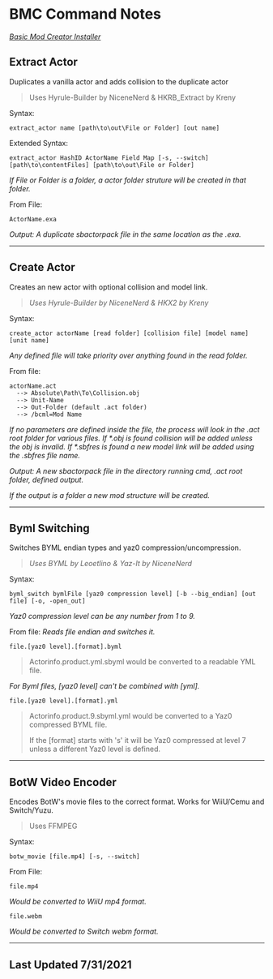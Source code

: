 # BMC Command Notes

_[Basic Mod Creator Installer](//download_link)_

Extract Actor
-----------------

Duplicates a vanilla actor and adds collision to the duplicate actor

> Uses Hyrule-Builder by NiceneNerd & HKRB_Extract by Kreny

Syntax:
```
extract_actor name [path\to\out\File or Folder] [out name]
```
Extended Syntax:
```
extract_actor HashID ActorName Field Map [-s, --switch] [path\to\contentFiles] [path\to\out\File or Folder]
```
_If File or Folder is a folder, a actor folder struture will be created in that folder._

From File:
```
ActorName.exa
```
_Output: A duplicate sbactorpack file in the same location as the .exa._

---

Create Actor
------------

Creates an new actor with optional collision and model link.

> *Uses Hyrule-Builder by NiceneNerd & HKX2 by Kreny*

Syntax:
```
create_actor actorName [read folder] [collision file] [model name] [unit name]
```

_Any defined file will take priority over anything found in the read folder._

From file:
```
actorName.act
  --> Absolute\Path\To\Collision.obj
  --> Unit-Name
  --> Out-Folder (default .act folder)
  --> /bcml=Mod Name
```
_If no parameters are defined inside the file, the process will look in the .act root folder for various files. 
If \*.obj is found collision will be added unless the obj is invalid.
If \*.sbfres is found a new model link will be added using the .sbfres file name._

_Output: A new sbactorpack file in the directory running cmd, .act root folder, defined output._

_If the output is a folder a new mod structure will be created._

---

Byml Switching
--------------

Switches BYML endian types and yaz0 compression/uncompression.

> _Uses BYML by Leoetlino & Yaz-It by NiceneNerd_

Syntax:
```
byml_switch bymlFile [yaz0 compression level] [-b --big_endian] [out file] [-o, -open_out]
```
_Yaz0 compression level can be any number from 1 to 9._

From file: _Reads file endian and switches it._
```
file.[yaz0 level].[format].byml
```

> Actorinfo.product.yml.sbyml would be converted to a readable YML file.

_For Byml files, \[yaz0 level\] can't be combined with \[yml\]._
```
file.[yaz0 level].[format].yml
```

> Actorinfo.product.9.sbyml.yml would be converted to a Yaz0 compressed BYML file. 
>
> If the \[format\] starts with 's' it will be Yaz0 compressed at level 7 unless a different Yaz0 level is defined.

---

BotW Video Encoder
------------------

Encodes BotW's movie files to the correct format. Works for WiiU/Cemu and Switch/Yuzu.

> Uses FFMPEG

Syntax:
```
botw_movie [file.mp4] [-s, --switch]
```
From File:
```
file.mp4
```
_Would be converted to WiiU mp4 format._
```
file.webm
```
_Would be converted to Switch webm format._

---

Last Updated 7/31/2021
----------------------
